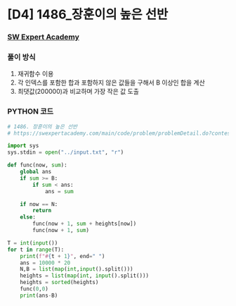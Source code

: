 # [D4] 1486_장훈이의 높은 선반

### [SW Expert Academy](https://swexpertacademy.com/main/code/problem/problemDetail.do?contestProbId=AV2b7Yf6ABcBBASw)

### 풀이 방식

1. 재귀함수 이용
2. 각 인덱스를 포함한 합과 포함하지 않은 값들을 구해서 B 이상인 합을 계산
3. 최댓값(200000)과 비교하며 가장 작은 값 도출 

 

### PYTHON 코드

```python
# 1486. 장훈이의 높은 선반
# https://swexpertacademy.com/main/code/problem/problemDetail.do?contestProbId=AV2b7Yf6ABcBBASw

import sys
sys.stdin = open("../input.txt", "r")

def func(now, sum):
    global ans
    if sum >= B:
        if sum < ans:
            ans = sum

    if now == N:
        return
    else:
        func(now + 1, sum + heights[now])
        func(now + 1, sum)

T = int(input())
for t in range(T):
    print(f"#{t + 1}", end=" ")
    ans = 10000 * 20
    N,B = list(map(int,input().split()))
    heights = list(map(int, input().split()))
    heights = sorted(heights)
    func(0,0)
    print(ans-B)
```

